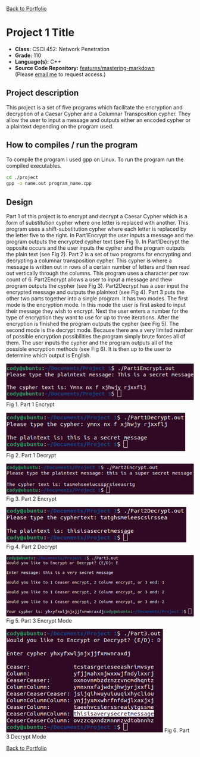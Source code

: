 [Back to Portfolio](./)

Project 1 Title
===============

-   **Class:** CSCI 452: Network Penetration
-   **Grade:** 110
-   **Language(s):** C++
-   **Source Code Repository:** [features/mastering-markdown](https://guides.github.com/features/mastering-markdown/)  
    (Please [email me](mailto:cjcain1@csustudent.net?subject=GitHub%20Access) to request access.)

## Project description

This project is a set of five programs which facilitate the encryption and decryption of a Caesar Cypher and a Columnar Transposition cypher. They allow the user to input a message and outputs either an encoded cypher or a plaintext depending on the program used.

## How to compiles / run the program

To compile the program I used gpp on Linux. To run the program run the compiled executables.
```bash
cd ./project
gpp -o name.out program_name.cpp
```

## Design

Part 1 of this project is to encrypt and decrypt a Caesar Cypher which is a form of substitution cypher where one letter is replaced with another. This program uses a shift-substitution cypher where each letter is replaced by the letter five to the right. In Part1Encrypt the user inputs a message and the program outputs the encrypted cypher text (see Fig 1). In Part1Decrypt the opposite occurs and the user inputs the cypher and the program outputs the plain text (see Fig 2). Part 2 is a set of two programs for encrypting and decrypting a columnar transposition cypher. This cypher is where a message is written out in rows of a certain number of letters and then read out vertically through the columns. This program uses a character per row count of 6. Part2Encrypt allows a user to input a message and thew program outputs the cypher (see Fig 3). Part2Decrypt has a user input the encrypted message and outputs the plaintext (see Fig 4). Part 3 puts the other two parts together into a single program. It has two modes. The first mode is the encryption mode. In this mode the user is first asked to input their message they wish to encrypt. Next the user enters a number for the type of encryption they want to use for up to three iterations. After the encryption is finished the program outputs the cypher (see Fig 5). The second mode is the decrypt mode. Because there are a very limited number of possible encryption possibilities the program simply brute forces all of them. The user inputs the cypher and the program outputs all of the possible encryption methods (see Fig 6). It is then up to the user to determine which output is English.

![screenshot](images/Cypher1.png)
Fig 1. Part 1 Encrypt

![screenshot](images/Cypher2.png)
Fig 2. Part 1 Decrypt

![screenshot](images/Cypher3.png)
Fig 3. Part 2 Encrypt

![screenshot](images/Cypher4.png)
Fig 4. Part 2 Decrypt

![screenshot](images/Cypher5.png)
Fig 5. Part 3 Encrypt Mode

![screenshot](images/Cypher6.png)
Fig 6. Part 3 Decrypt Mode

[Back to Portfolio](./)
